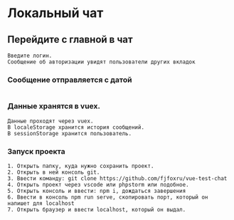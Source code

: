 # Локальный чат
## Перейдите с главной в чат
```
Введите логин.
Сообщение об авторизации увидят пользователи других вкладок
```

### Сообщение отправляется с датой
```
```

### Данные хранятся в vuex.
```
Данные проходят через vuex.
В localeStorage хранится история сообщений.
В sessionStorage хранится пользователь.
```

### Запуск проекта
```
1. Открыть папку, куда нужно сохранить проект.
2. Открыть в ней консоль git.
3. Ввести команду: git clone https://github.com/fjfoxru/vue-test-chat
4. Открыть проект через vscode или phpstorm или подобное.
5. Открыть консоль и ввести: npm i, дождаться завершения
6. Ввести в консоль npm run serve, скопировать порт, который он напишет для localhost
7. Открыть браузер и ввести localhost, который он выдал.
```
